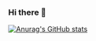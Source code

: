 ### Hi there 👋


[![Anurag's GitHub stats](https://github-readme-stats.vercel.app/api?username=aboutcloudmc)](https://github.com/anuraghazra/github-readme-stats)
<!--
**AboutCloudMC/AboutCloudMC** is a ✨ _special_ ✨ repository because its `README.md` (this file) appears on your GitHub profile.

Here are some ideas to get you started:

- 🔭 I’m currently working on ...
- 🌱 I’m currently learning ...
- 👯 I’m looking to collaborate on ...
- 🤔 I’m looking for help with ...
- 💬 Ask me about ...
- 📫 How to reach me: ...
- 😄 Pronouns: ...
- ⚡ Fun fact: ...
-->

